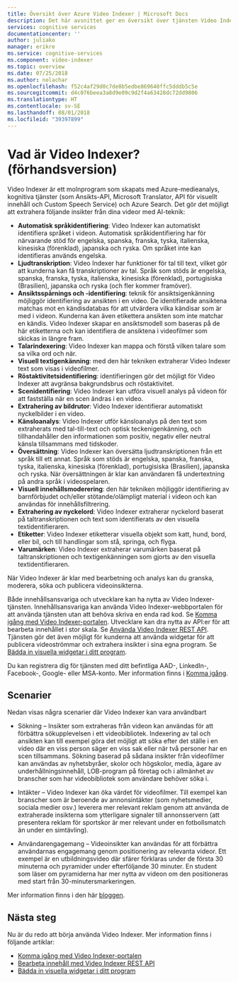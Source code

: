 ```yaml
---
title: Översikt över Azure Video Indexer | Microsoft Docs
description: Det här avsnittet ger en översikt över tjänsten Video Indexer.
services: cognitive services
documentationcenter: ''
author: juliako
manager: erikre
ms.service: cognitive-services
ms.component: video-indexer
ms.topic: overview
ms.date: 07/25/2018
ms.author: nolachar
ms.openlocfilehash: f52c4af29d0c7de8b5edbe869640ffc5dddb5c5e
ms.sourcegitcommit: d4c076beea3a8d9e09c9d2f4a63428dc72dd9806
ms.translationtype: HT
ms.contentlocale: sv-SE
ms.lasthandoff: 08/01/2018
ms.locfileid: "39397899"
---
```

# <a name="what-is-video-indexer-preview"></a>Vad är Video Indexer? (förhandsversion)

Video Indexer är ett molnprogram som skapats med Azure-medieanalys, kognitiva tjänster (som Ansikts-API, Microsoft Translator, API för visuellt innehåll och Custom Speech Service) och Azure Search. Det gör det möjligt att extrahera följande insikter från dina videor med AI-teknik:

- **Automatisk språkidentifiering**: Video Indexer kan automatiskt identifiera språket i videon. Automatisk språkidentifiering har för närvarande stöd för engelska, spanska, franska, tyska, italienska, kinesiska (förenklad), japanska och ryska. Om språket inte kan identifieras används engelska.
- **Ljudtranskription**: Video Indexer har funktioner för tal till text, vilket gör att kunderna kan få transkriptioner av tal. Språk som stöds är engelska, spanska, franska, tyska, italienska, kinesiska (förenklad), portugisiska (Brasilien), japanska och ryska (och fler kommer framöver). 
- **Ansiktsspårnings och -identifiering**: teknik för ansiktsigenkänning möjliggör identifiering av ansikten i en video. De identifierade ansiktena matchas mot en kändisdatabas för att utvärdera vilka kändisar som är med i videon. Kunderna kan även etikettera ansikten som inte matchar en kändis. Video Indexer skapar en ansiktsmodell som baseras på de här etiketterna och kan identifiera de ansiktena i videofilmer som skickas in längre fram.
- **Talarindexering**: Video Indexer kan mappa och förstå vilken talare som sa vilka ord och när.
- **Visuell textigenkänning**: med den här tekniken extraherar Video Indexer text som visas i videofilmer.  
- **Röstaktivitetsidentifiering**: identifieringen gör det möjligt för Video Indexer att avgränsa bakgrundsbrus och röstaktivitet. 
- **Scenidentifiering**: Video Indexer kan utföra visuell analys på videon för att fastställa när en scen ändras i en video.
- **Extrahering av bildrutor**: Video Indexer identifierar automatiskt nyckelbilder i en video. 
- **Känsloanalys**: Video Indexer utför känsloanalys på den text som extraherats med tal-till-text och optisk teckenigenkänning, och tillhandahåller den informationen som positiv, negativ eller neutral känsla tillsammans med tidskoder.
- **Översättning**: Video Indexer kan översätta ljudtranskriptionen från ett språk till ett annat. Språk som stöds är engelska, spanska, franska, tyska, italienska, kinesiska (förenklad), portugisiska (Brasilien), japanska och ryska. När översättningen är klar kan användaren få undertextning på andra språk i videospelaren.
- **Visuell innehållsmoderering**: den här tekniken möjliggör identifiering av barnförbjudet och/eller stötande/olämpligt material i videon och kan användas för innehållsfiltrering. 
- **Extrahering av nyckelord**: Video Indexer extraherar nyckelord baserat på taltranskriptionen och text som identifierats av den visuella textidentifieraren.
- **Etiketter**: Video Indexer etiketterar visuella objekt som katt, hund, bord, eller bil, och till handlingar som stå, springa, och flyga.
- **Varumärken**: Video Indexer extraherar varumärken baserat på taltranskriptionen och textigenkänningen som gjorts av den visuella textidentifieraren.

När Video Indexer är klar med bearbetning och analys kan du granska, moderera, söka och publicera videoinsikterna.

Både innehållsansvariga och utvecklare kan ha nytta av Video Indexer-tjänsten. Innehållsansvariga kan använda Video Indexer-webbportalen för att använda tjänsten utan att behöva skriva en enda rad kod. Se [Komma igång med Video Indexer-portalen](video-indexer-get-started.md). Utvecklare kan dra nytta av API:er för att bearbeta innehållet i stor skala. Se [Använda Video Indexer REST API](video-indexer-use-apis.md). Tjänsten gör det även möjligt för kunderna att använda widgetar för att publicera videoströmmar och extrahera insikter i sina egna program. Se [Bädda in visuella widgetar i ditt program](video-indexer-embed-widgets.md).

Du kan registrera dig för tjänsten med ditt befintliga AAD-, LinkedIn-, Facebook-, Google- eller MSA-konto. Mer information finns i [Komma igång](video-indexer-get-started.md).

## <a name="scenarios"></a>Scenarier

Nedan visas några scenarier där Video Indexer kan vara användbart

- Sökning – Insikter som extraheras från videon kan användas för att förbättra sökupplevelsen i ett videobibliotek. Indexering av tal och ansikten kan till exempel göra det möjligt att söka efter det ställe i en video där en viss person säger en viss sak eller när två personer har en scen tillsammans. Sökning baserad på sådana insikter från videofilmer kan användas av nyhetsbyråer, skolor och högskolor, media, ägare av underhållningsinnehåll, LOB-program på företag och i allmänhet av branscher som har videobibliotek som användare behöver söka i.

- Intäkter – Video Indexer kan öka värdet för videofilmer. Till exempel kan branscher som är beroende av annonsintäkter (som nyhetsmedier, sociala medier osv.) leverera mer relevant reklam genom att använda de extraherade insikterna som ytterligare signaler till annonsservern (att presentera reklam för sportskor är mer relevant under en fotbollsmatch än under en simtävling).

- Användarengagemang – Videoinsikter kan användas för att förbättra användarnas engagemang genom positionering av relevanta videor. Ett exempel är en utbildningsvideo där sfärer förklaras under de första 30 minuterna och pyramider under efterföljande 30 minuter. En student som läser om pyramiderna har mer nytta av videon om den positioneras med start från 30-minutersmarkeringen.

Mer information finns i den här [bloggen](http://aka.ms/videoindexerblog).

## <a name="next-steps"></a>Nästa steg

Nu är du redo att börja använda Video Indexer. Mer information finns i följande artiklar:

- [Komma igång med Video Indexer-portalen](video-indexer-get-started.md)
- [Bearbeta innehåll med Video Indexer REST API](video-indexer-use-apis.md)
- [Bädda in visuella widgetar i ditt program](video-indexer-embed-widgets.md)
